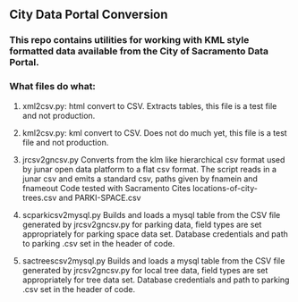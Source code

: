 ## City Data Portal Conversion

### This repo contains utilities for working with KML style formatted data available from the City of Sacramento Data Portal.

### What files do what:
1. xml2csv.py: html convert to CSV. Extracts tables, this file is a test file and not production.

2. kml2csv.py: kml convert to CSV. Does not do much yet, this file is a test file and not production.

3. jrcsv2gncsv.py  Converts from the klm like hierarchical csv format used by junar open data platform 
to a flat csv format. The script reads in a junar csv and emits a standard csv, paths given by fnamein and fnameout
Code tested with Sacramento Cites locations-of-city-trees.csv and PARKI-SPACE.csv

4. scparkicsv2mysql.py  Builds and loads a mysql table from the CSV file generated by jrcsv2gncsv.py for parking data, field types are set appropriately for  parking space data set. Database credentials and path to parking .csv set in the header of code.   

5. sactreescsv2mysql.py Builds and loads a mysql table from the CSV file generated by jrcsv2gncsv.py for local tree data, field types are set appropriately for  tree  data set. Database credentials and path to parking .csv set in the header of code.   
